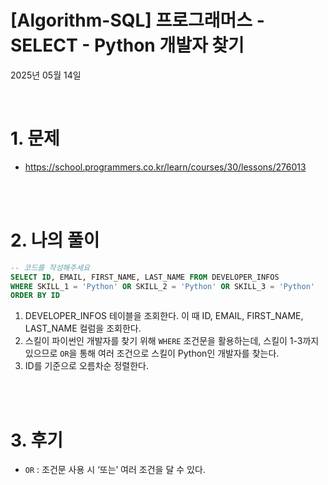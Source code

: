# [Algorithm-SQL] 프로그래머스 - SELECT - Python 개발자 찾기

2025년 05월 14일

<br>

# 1. 문제

- https://school.programmers.co.kr/learn/courses/30/lessons/276013

<br>
<br>

# 2. 나의 풀이

```sql
-- 코드를 작성해주세요
SELECT ID, EMAIL, FIRST_NAME, LAST_NAME FROM DEVELOPER_INFOS
WHERE SKILL_1 = 'Python' OR SKILL_2 = 'Python' OR SKILL_3 = 'Python'
ORDER BY ID
```

1. DEVELOPER_INFOS 테이블을 조회한다. 이 때 ID, EMAIL, FIRST_NAME, LAST_NAME 컬럼을 조회한다.
2. 스킬이 파이썬인 개발자를 찾기 위해 `WHERE` 조건문을 활용하는데, 스킬이 1-3까지 있으므로 `OR`을 통해 여러 조건으로 스킬이 Python인 개발자를 찾는다.
3. ID를 기준으로 오름차순 정렬한다.

<br>
<br>

# 3. 후기

- `OR` : 조건문 사용 시 ‘또는’ 여러 조건을 달 수 있다.

<br>
